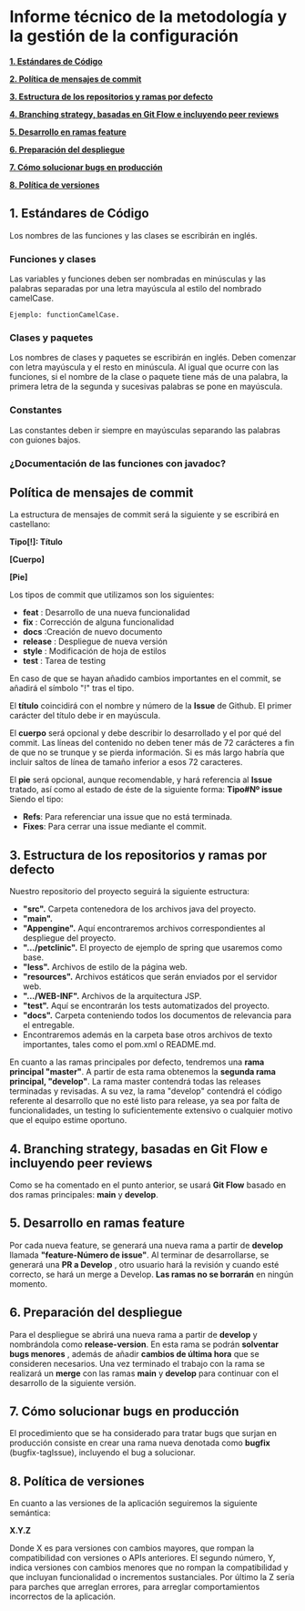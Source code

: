 # Informe técnico de la metodología y la gestión de la configuración
**[1. Estándares de Código](#_hohjtsklci24)**

**[2. Política de mensajes de commit](#_gmoye6w9s4sc)**

**[3. Estructura de los repositorios y ramas por defecto](#_ln7utkmzdkiq)** 

**[4. Branching strategy, basadas en Git Flow e incluyendo peer reviews](#_nqewzr49jya0)**

**[5. Desarrollo en ramas feature](#_k2x7cl80z42m)**

**[6. Preparación del despliegue](#_edywamrxtwai)**

**[7. Cómo solucionar bugs en producción](#_xz46azgjxca7)**

**[8. Política de versiones](#_66v958dp6ifs)**

## 1. Estándares de Código
Los nombres de las funciones y las clases se escribirán en inglés.
### Funciones y clases
Las variables y funciones deben ser nombradas en minúsculas y las palabras separadas por una letra mayúscula al estilo del nombrado camelCase.  

    Ejemplo: functionCamelCase.

### Clases y paquetes
Los nombres de clases y paquetes se escribirán en inglés.
Deben comenzar con letra mayúscula y el resto en minúscula. Al igual que ocurre con las funciones, si el nombre de la clase o paquete tiene más de una palabra, la primera letra de la segunda y sucesivas palabras se pone en mayúscula.
### Constantes
Las constantes deben ir siempre en mayúsculas separando las palabras con guiones bajos.
### ¿Documentación de las funciones con javadoc?


## Política de mensajes de commit
La estructura de mensajes de commit será la siguiente y se escribirá en castellano:

**Tipo[!]: Título**

**[Cuerpo]**

**[Pie]**

Los tipos de commit que utilizamos son los siguientes:
- **feat** : Desarrollo de una nueva funcionalidad
- **fix** : Corrección de alguna funcionalidad 
- **docs** :Creación de nuevo documento 
- **release** : Despliegue de nueva versión 
- **style** : Modificación de hoja de estilos 
- **test** : Tarea de testing 

En caso de que se hayan añadido cambios importantes en el commit, se añadirá el símbolo "!" tras el tipo. 

El **título** coincidirá con el nombre y número de la **Issue** de Github. El primer carácter del título debe ir en mayúscula.

El **cuerpo** será opcional y debe describir lo desarrollado y el por qué del commit. Las líneas del contenido no deben tener más de 72 carácteres a fin de que no se trunque y se pierda información. Si es más largo habría que incluir saltos de línea de tamaño inferior a esos 72 caracteres.

El **pie** será opcional, aunque recomendable, y hará referencia al **Issue** tratado, así como al estado de éste de la siguiente forma: **Tipo#Nº issue** Siendo el tipo: 
- **Refs**: Para referenciar una issue que no está terminada. 
- **Fixes**: Para cerrar una issue mediante el commit. 
## 3. Estructura de los repositorios y ramas por defecto
Nuestro repositorio del proyecto seguirá la siguiente estructura: 
- **"src".** Carpeta contenedora de los archivos java del proyecto.   
- **"main".**     
- **"Appengine".** Aquí encontraremos archivos correspondientes al despliegue del proyecto.     
- **".../petclinic".** El proyecto de ejemplo de spring que usaremos como base.
- **"less".** Archivos de estilo de la página web.     
- **"resources".** Archivos estáticos que serán enviados por el servidor web.     
- **".../WEB-INF".** Archivos de la arquitectura JSP.   
- **"test".** Aquí se encontrarán los tests automatizados del proyecto. 
- **"docs".** Carpeta conteniendo todos los documentos de relevancia para el entregable. 
- Encontraremos además en la carpeta base otros archivos de texto importantes, tales como el pom.xml o README.md. 

En cuanto a las ramas principales por defecto, tendremos una **rama principal "master"**. A partir de esta rama obtenemos la **segunda rama principal, "develop"**. La rama master contendrá todas las releases terminadas y revisadas. A su vez, la rama "develop" contendrá el código referente al desarrollo que no esté listo para release, ya sea por falta de funcionalidades, un testing lo suficientemente extensivo o cualquier motivo que el equipo estime oportuno. 
## 4. Branching strategy, basadas en Git Flow e incluyendo peer reviews
Como se ha comentado en el punto anterior, se usará **Git Flow** basado en dos ramas principales: **main** y **develop**. 
## 5. Desarrollo en ramas feature
Por cada nueva feature, se generará una nueva rama a partir de **develop**  llamada **"feature-Número de issue"**. Al terminar de desarrollarse, se generará una **PR a Develop** , otro usuario hará la revisión y cuando esté correcto, se hará un merge a Develop. **Las ramas no se borrarán** en ningún momento.
## 6. Preparación del despliegue 
Para el despliegue se abrirá una nueva rama a partir de **develop** y nombrándola como **release-version**. En esta rama se podrán **solventar bugs menores** , además de añadir **cambios de última hora** que se consideren necesarios. Una vez terminado el trabajo con la rama se realizará un **merge** con las ramas **main** y **develop** para continuar con el desarrollo de la siguiente versión. 
## 7. Cómo solucionar bugs en producción 
El procedimiento que se ha considerado para tratar bugs que surjan en producción consiste en crear una rama nueva denotada como **bugfix** (bugfix-tagIssue), incluyendo el bug a solucionar. 
## 8. Política de versiones 
En cuanto a las versiones de la aplicación seguiremos la siguiente semántica: 

**X.Y.Z**

Donde X es para versiones con cambios mayores, que rompan la compatibilidad con versiones o APIs anteriores. El segundo número, Y, indica versiones con cambios menores que no rompan la compatibilidad y que incluyan funcionalidad o incrementos sustanciales. Por último la Z sería para parches que arreglan errores, para arreglar comportamientos incorrectos de la aplicación.
